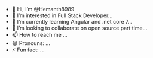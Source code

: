 - 👋 Hi, I’m @Hemanth8989
- 👀 I’m interested in Full Stack Developer...
- 🌱 I’m currently learning Angular and .net core 7...
- 💞️ I’m looking to collaborate on open source part time...
- 📫 How to reach me ...
- 😄 Pronouns: ...
- ⚡ Fun fact: ...

<!---
Hemanth8989/Hemanth8989 is a ✨ special ✨ repository because its `README.md` (this file) appears on your GitHub profile.
You can click the Preview link to take a look at your changes.
--->
